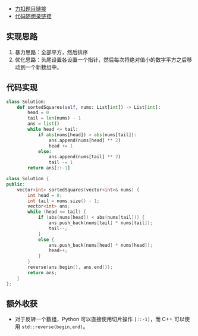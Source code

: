 - [力扣题目链接](https://leetcode.cn/problems/squares-of-a-sorted-array/)
- [代码随想录链接](https://programmercarl.com/0977.%E6%9C%89%E5%BA%8F%E6%95%B0%E7%BB%84%E7%9A%84%E5%B9%B3%E6%96%B9.html)

## 实现思路

1. 暴力思路：全部平方，然后排序
2. 优化思路：头尾设置各设置一个指针，然后每次将绝对值小的数字平方之后移动到一个新数组中。

## 代码实现

```python
class Solution:
    def sortedSquares(self, nums: List[int]) -> List[int]:
        head = 0
        tail = len(nums) - 1
        ans = list()
        while head <= tail:
            if abs(nums[head]) > abs(nums[tail]):
                ans.append(nums[head] ** 2)
                head += 1
            else:
                ans.append(nums[tail] ** 2)
                tail -= 1
        return ans[::-1]
```

```cpp
class Solution {
public:
    vector<int> sortedSquares(vector<int>& nums) {
        int head = 0;
        int tail = nums.size() - 1;
        vector<int> ans;
        while (head <= tail) {
            if (abs(nums[head]) < abs(nums[tail])) {
                ans.push_back(nums[tail] * nums[tail]);
                tail--;
            }
            else {
                ans.push_back(nums[head] * nums[head]);
                head++;
            }
        }
        reverse(ans.begin(), ans.end());
        return ans;
    }
};
```

## 额外收获

- 对于反转一个数组，Python 可以直接使用切片操作 `[::-1]`，而 C++ 可以使用 `std::reverse(begin,end)`。